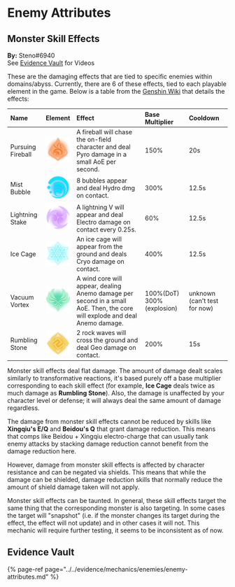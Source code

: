 # Enemy Attributes

## Monster Skill Effects

**By:** Steno\#6940  
See [Evidence Vault](../../evidence/mechanics/enemies/enemy-attributes.md#in-depth-look-at-monster-skill-effects-in-domains-abyss) for Videos

These are the damaging effects that are tied to specific enemies within domains/abyss. Currently, there are 6 of these effects, tied to each playable element in the game. Below is a table from the [Genshin Wiki](https://genshin-impact.fandom.com/wiki/Elements#Damage_Abilities_2) that details the effects:

| Name | Element | Effect | Base Multiplier | Cooldown |
| :--- | :---: | :--- | :--- | :--- |
| Pursuing Fireball | ![](../../.gitbook/assets/element_pyro.png)  | A fireball will chase the on-field character and deal Pyro damage in a small AoE per second. | 150% | 20s |
| Mist Bubble | ![](../../.gitbook/assets/element_hydro.png)  | 8 bubbles appear and deal Hydro dmg on contact. | 300% | 12.5s |
| Lightning Stake | ![](../../.gitbook/assets/element_electro.png)  | A lightning V will appear and deal Electro damage on contact every 0.25s. | 60% | 12.5s |
| Ice Cage | ![](../../.gitbook/assets/element_cryo.png)  | An ice cage will appear from the ground and deals Cryo damage on contact. | 400% | 12.5s |
| Vacuum Vortex | ![](../../.gitbook/assets/element_anemo.png)  | A wind core will appear, dealing Anemo damage per second in a small AoE. Then, the core will explode and deal Anemo damage. | 100%\(DoT\) 300%\(explosion\) | unknown \(can't test for now\) |
| Rumbling Stone | ![](../../.gitbook/assets/element_geo%20%281%29.png)  | 2 rock waves will cross the ground and deal Geo damage on contact. | 200% | 15s |

Monster skill effects deal flat damage. The amount of damage dealt scales similarly to transformative reactions, it's based purely off a base multiplier corresponding to each skill effect \(for example, **Ice Cage** deals twice as much damage as **Rumbling Stone**\). Also, the damage is unaffected by your character level or defense; it will always deal the same amount of damage regardless.

The damage from monster skill effects cannot be reduced by skills like **Xingqiu's E/Q** and **Beidou's Q** that grant damage reduction. This means that comps like Beidou + Xingqiu electro-charge that can usually tank enemy attacks by stacking damage reduction cannot benefit from the damage reduction here.

However, damage from monster skill effects is affected by character resistance and can be negated via shields. This means that while the damage can be shielded, damage reduction skills that normally reduce the amount of shield damage taken will not apply.

Monster skill effects can be taunted. In general, these skill effects target the same thing that the corresponding monster is also targeting. In some cases the target will "snapshot" \(i.e. if the monster changes its target during the effect, the effect will not update\) and in other cases it will not. This mechanic will require further testing, it seems to be inconsistent as of now.

## Evidence Vault

{% page-ref page="../../evidence/mechanics/enemies/enemy-attributes.md" %}


